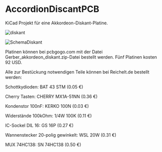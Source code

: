 # AccordionDiscantPCB

KiCad Projekt für eine Akkordeon-Diskant-Platine.

![diskant](https://github.com/user-attachments/assets/8d29ff41-a7ce-4f0c-a7da-1fc76b1fb540)

![SchemaDiskant](https://github.com/user-attachments/assets/f259d7c9-6f51-415d-9f7d-240a0a0ce931)

Platinen können bei pcbgogo.com mit der Datei Gerber_akkordeon_diskant.zip-Datei bestellt werden. Fünf Platinen kosten 92 USD.

Alle zur Bestückung notwendigen Teile können bei Reichelt.de bestellt werden:

Schottkydioden: BAT 43 STM (0.05 €)

Cherry Tasten: CHERRY MX1A-51NN (0.36 €)

Kondenstor 100nF: KERKO 100N (0.03 €)

Widerstände 100kOhm: 1/4W 100K (0.11 €)

IC-Sockel DIL 16: GS 16P (0.27 €)
 
Wannenstecker 20-polig gewinkelt:  WSL 20W (0.31 €)

MUX 74HC138: SN 74HC138 (0.50 €)
